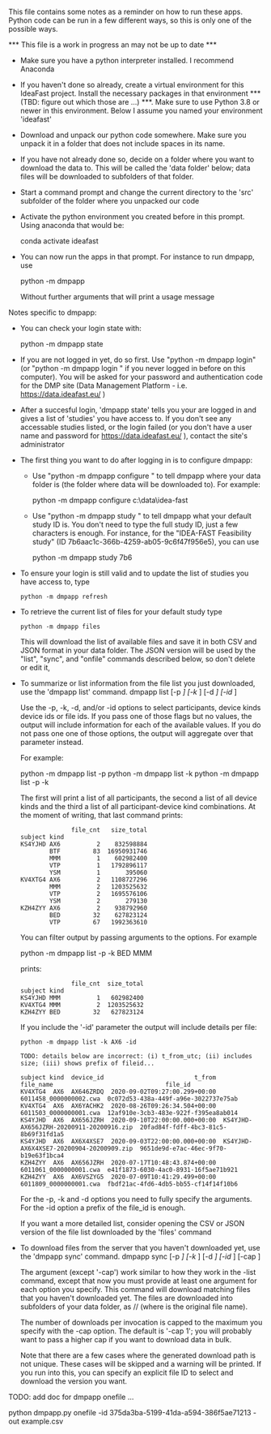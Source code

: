 
This file contains some notes as a reminder on how to run these apps. Python
code can be run in a few different ways, so this is only one of the possible
ways.

*** This file is a work in progress an may not be up to date ***

- Make sure you have a python interpreter installed. I recommend Anaconda

- If you haven't done so already, create a virtual environment for this
  IdeaFast project. Install the necessary packages in that environment
*** (TBD: figure out which those are ...) ***.
  Make sure to use Python 3.8 or newer in this environment.
  Below I assume you named your environment 'ideafast'

- Download and unpack our python code somewhere. Make sure you unpack
  it in a folder that does not include spaces in its name.

- If you have not already done so, decide on a folder where you want to
  download the data to. This will be called the 'data folder' below; data
  files will be downloaded to subfolders of that folder.

- Start a command prompt and change the current directory to the 'src' subfolder
  of the folder where you unpacked our code

- Activate the python environment you created before in this prompt. Using
  anaconda that would be:

    conda activate ideafast

- You can now run the apps in that prompt. For instance to run dmpapp, use

    python -m dmpapp

  Without further arguments that will print a usage message


Notes specific to dmpapp:

- You can check your login state with:

    python -m dmpapp state

- If you are not logged in yet, do so first. Use "python -m dmpapp login" (or
  "python -m dmpapp login <username>" if you never logged in before on this
  computer). You will be asked for your password and authentication code for the
  DMP site (Data Management Platform - i.e. https://data.ideafast.eu/ )

- After a succesful login, 'dmpapp state' tells you your are logged in
  and gives a list of 'studies' you have access to.
  If you don't see any accessable studies listed, or the login failed
  (or you don't have a user name and password for
  https://data.ideafast.eu/ ), contact the site's administrator

- The first thing you want to do after logging in is to configure dmpapp:

  - Use "python -m dmpapp configure <data-folder>" to tell dmpapp where your
    data folder is (the folder where data will be downloaded to). For example:

      python -m dmpapp configure c:\data\idea-fast


  - Use "python -m dmpapp study <study-id>" to tell dmpapp what your default
    study ID is. You don't need to type the full study ID, just a few
    characters is enough. For instance, for the "IDEA-FAST Feasibility study"
    (ID 7b6aac1c-366b-4259-ab05-9c6f47f956e5), you can use

      python -m dmpapp study 7b6

- To ensure your login is still valid and to update the list of studies you have
  access to, type

      python -m dmpapp refresh

- To retrieve the current list of files for your default study type

      python -m dmpapp files

    This will download the list of available files and save it in both CSV
    and JSON format in your data folder. The JSON version will be used by
    the "list", "sync", and "onfile" commands described below, so don't
    delete or edit it,

- To summarize or list information from the file list you just downloaded,
  use the 'dmpapp list' command.
    dmpapp list [-p <participant>*] [-k <devicekind>*] [-d <deviceid>*] [-id <fileid>*]

  Use the -p, -k, -d, and/or -id options to select participants, device kinds
  device ids or file ids. If you pass one of those flags but no values, the output
  will include information for each of the available values. If you do not pass
  one one of those options, the output will aggregate over that parameter instead.

  For example:

    python -m dmpapp list -p
    python -m dmpapp list -k
    python -m dmpapp list -p -k


  The first will print a list of all participants, the second a list of all
  device kinds and the third a list of all participant-device kind combinations.
  At the moment of writing, that last command prints:

                    file_cnt   size_total
      subject kind
      KS4YJHD AX6          2    832598884
              BTF         83  16950931746
              MMM          1    602982400
              VTP          1   1792896117
              YSM          1       395060
      KV4XTG4 AX6          2   1108727296
              MMM          2   1203525632
              VTP          2   1695576106
              YSM          2       279130
      KZH4ZYY AX6          2    938792960
              BED         32    627823124
              VTP         67   1992363610

  You can filter output by passing arguments to the options. For example

    python -m dmpapp list -p -k BED MMM

  prints:

                    file_cnt  size_total
      subject kind
      KS4YJHD MMM          1   602982400
      KV4XTG4 MMM          2  1203525632
      KZH4ZYY BED         32   627823124

  If you include the '-id' parameter the output will include details per file:

      python -m dmpapp list -k AX6 -id

      TODO: details below are incorrect: (i) t_from_utc; (ii) includes size; (iii) shows prefix of fileid...

      subject kind  device_id                         t_from                                file_name                               file_id
      KV4XTG4  AX6  AX646ZRDQ  2020-09-02T09:27:00.299+00:00                   6011458_0000000002.cwa  0c072d53-438a-449f-a96e-3022737e75ab
      KV4XTG4  AX6  AX6YACHK2  2020-08-26T09:26:34.504+00:00                   6011503_0000000001.cwa  12af910e-3cb3-483e-922f-f395ea8ab014
      KS4YJHD  AX6  AX656JZRH  2020-09-10T22:00:00.000+00:00  KS4YJHD-AX656JZRH-20200911-20200916.zip  20fad84f-fdff-4bc3-81c5-8b69f31fd1a5
      KS4YJHD  AX6  AX6X4XSE7  2020-09-03T22:00:00.000+00:00  KS4YJHD-AX6X4XSE7-20200904-20200909.zip  9651de9d-e7ac-46ec-9f70-b19e63f1bca4
      KZH4ZYY  AX6  AX656JZRH  2020-07-17T10:48:43.874+00:00                   6011061_0000000001.cwa  e41f1873-6030-4ac0-8931-16f5ae71b921
      KZH4ZYY  AX6  AX6VSZYG5  2020-07-09T10:41:29.499+00:00                   6011809_0000000001.cwa  fbdf21ac-4fd6-4db5-bb55-cf14f14f10b6

  For the -p, -k and -d options you need to fully specify the arguments. For the -id
  option a prefix of the file_id is enough.

  If you want a more detailed list, consider opening the CSV or JSON version of the
  file list downloaded by the 'files' command

- To download files from the server that you haven't downloaded yet,
  use the 'dmpapp sync' command.
    dmpapp sync [-p <participant>*] [-k <devicekind>*] [-d <deviceid>*] [-id <fileid>*] [-cap <n>]

  The argument (except '-cap') work similar to how they work in the -list command,
  except that now you must provide at least one argument for each option you specify.
  This command will download matching files that you haven't downloaded yet. The files
  are downloaded into subfolders of your data folder, as <participant>/<deviceid>/<filename>
  (where <filename> is the original file name).

  The number of downloads per invocation is capped to the maximum you specify with the -cap
  option. The default is '-cap 1'; you will probably want to pass a higher cap if you want
  to download data in bulk.

  Note that there are a few cases where the generated download path is not unique. These
  cases will be skipped and a warning will be printed. If you run into this, you can specify
  an explicit file ID to select and download the version you want.

TODO: add doc for dmpapp onefile ...

  python dmpapp.py onefile -id 375da3ba-5199-41da-a594-386f5ae71213 -out example.csv

